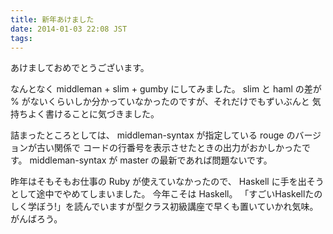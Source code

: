 ```yaml
---
title: 新年あけました
date: 2014-01-03 22:08 JST
tags:
---
```


あけましておめでとうございます。

なんとなく middleman + slim + gumby にしてみました。
slim と haml の差が % がないくらいしか分かっていなかったのですが、それだけでもずいぶんと 気持ちよく書けることに気づきました。

詰まったところとしては、 middleman-syntax が指定している rouge のバージョンが古い関係で コードの行番号を表示させたときの出力がおかしかったです。
middleman-syntax が master の最新であれば問題ないです。

昨年はそもそもお仕事の Ruby が使えていなかったので、 Haskell に手を出そうとして途中でやめてしまいました。
今年こそは Haskell。
「すごいHaskellたのしく学ぼう!」を読んでいますが型クラス初級講座で早くも置いていかれ気味。
がんばろう。
